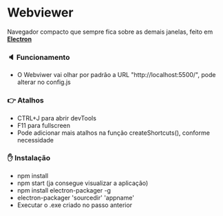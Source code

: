 # Webviewer
Navegador compacto que sempre fica sobre as demais janelas, feito em [**Electron**](https://www.electronjs.org/)

### :speaker: Funcionamento
- O Webviwer vai olhar  por padrão a URL "http://localhost:5500/", pode alterar no config.js

### :point_right: Atalhos
- CTRL+J para abrir devTools
- F11 para fullscreen
- Pode adicionar mais atalhos na função createShortcuts(), conforme necessidade
### :hand: Instalação
- npm install
- npm start (ja consegue visualizar a aplicação)
- npm install electron-packager -g
- electron-packager 'sourcedir'  'appname'
- Executar o .exe criado no passo anterior
